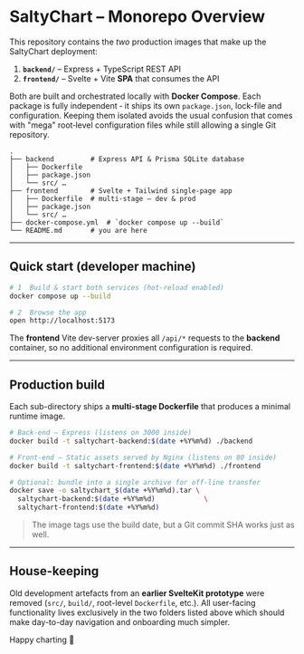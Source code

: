 # SaltyChart – Monorepo Overview

This repository contains the _two_ production images that make up the
SaltyChart deployment:

1. **`backend/`** – Express + TypeScript REST API
2. **`frontend/`** – Svelte + Vite **SPA** that consumes the API

Both are built and orchestrated locally with **Docker Compose**.  Each package
is fully independent ‑ it ships its own `package.json`, lock-file and
configuration.  Keeping them isolated avoids the usual confusion that comes
with "mega" root‐level configuration files while still allowing a single
Git repository.

```
.
├── backend         # Express API & Prisma SQLite database
│   ├── Dockerfile
│   ├── package.json
│   └── src/ …
├── frontend        # Svelte + Tailwind single-page app
│   ├── Dockerfile  # multi-stage – dev & prod
│   ├── package.json
│   └── src/ …
├── docker-compose.yml  # `docker compose up --build`
└── README.md       # you are here
```

---

## Quick start (developer machine)

```bash
# 1  Build & start both services (hot-reload enabled)
docker compose up --build

# 2  Browse the app
open http://localhost:5173
```

The **frontend** Vite dev-server proxies all `/api/*` requests to the **backend**
container, so no additional environment configuration is required.

---

## Production build

Each sub-directory ships a **multi-stage Dockerfile** that produces a minimal
runtime image.

```bash
# Back-end – Express (listens on 3000 inside)
docker build -t saltychart-backend:$(date +%Y%m%d) ./backend

# Front-end – Static assets served by Nginx (listens on 80 inside)
docker build -t saltychart-frontend:$(date +%Y%m%d) ./frontend

# Optional: bundle into a single archive for off-line transfer
docker save -o saltychart_$(date +%Y%m%d).tar \
  saltychart-backend:$(date +%Y%m%d)            \
  saltychart-frontend:$(date +%Y%m%d)
```

> The image tags use the build date, but a Git commit SHA works just as well.

---

## House-keeping

Old development artefacts from an **earlier SvelteKit prototype** were removed
(`src/`, `build/`, root-level `Dockerfile`, etc.).  All user-facing
functionality lives exclusively in the two folders listed above which should
make day-to-day navigation and onboarding much simpler.

Happy charting 🚀
